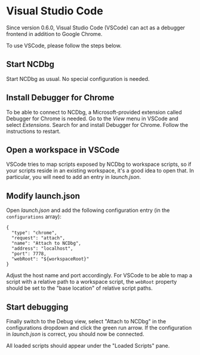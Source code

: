 # Visual Studio Code

Since version 0.6.0, Visual Studio Code (VSCode) can act as a debugger frontend in addition to
Google Chrome.

To use VSCode, please follow the steps below.

## Start NCDbg

Start NCDbg as usual. No special configuration is needed.

## Install Debugger for Chrome

To be able to connect to NCDbg, a Microsoft-provided extension called Debugger for Chrome
is needed. Go to the _View_ menu in VSCode and select _Extensions_. Search for and install
Debugger for Chrome. Follow the instructions to restart.

## Open a workspace in VSCode

VSCode tries to map scripts exposed by NCDbg to workspace scripts, so if your scripts reside
in an existing workspace, it's a good idea to open that. In particular, you will need to add
an entry in _launch.json_.

## Modify launch.json

Open _launch.json_ and add the following configuration entry (in the `configurations` array):


    {
      "type": "chrome",
      "request": "attach",
      "name": "Attach to NCDbg",
      "address": "localhost",
      "port": 7778,
      "webRoot": "${workspaceRoot}"
    }

Adjust the host name and port accordingly. For VSCode to be able to map a script with a relative
path to a workspace script, the `webRoot` property should be set to the "base location" of
relative script paths.

## Start debugging

Finally switch to the Debug view, select "Attach to NCDbg" in the configurations dropdown and
click the green run arrow. If the configuration in _launch.json_ is correct, you should now be
connected.

All loaded scripts should appear under the "Loaded Scripts" pane.
